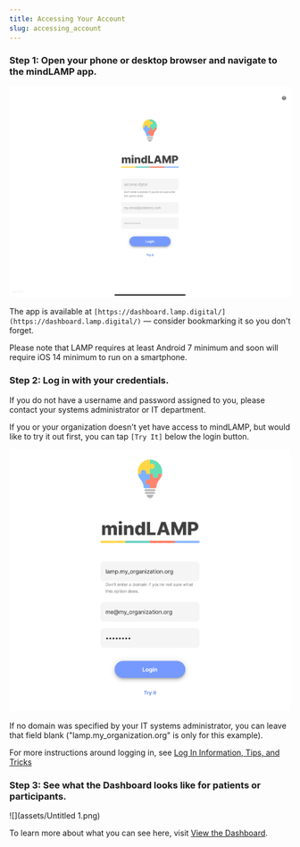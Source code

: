 ```yaml
---
title: Accessing Your Account
slug: accessing_account
---
```


### Step 1: Open your phone or desktop browser and navigate to the mindLAMP app.

![](assets/login.png)

The app is available at `[https://dashboard.lamp.digital/](https://dashboard.lamp.digital/)` — consider bookmarking it so you don't forget.

Please note that LAMP requires at least Android 7 minimum and soon will require iOS 14 minimum to run on a smartphone.

### Step 2: Log in with your credentials.

If you do not have a username and password assigned to you, please contact your systems administrator or IT department.

If you or your organization doesn't yet have access to mindLAMP, but would like to try it out first, you can tap `[Try It]` below the login button.

![](assets/Screen_Shot_2020-10-02_at_2.03.53_PM.png)

If no domain was specified by your IT systems administrator, you can leave that field blank ("lamp.my_organization.org" is only for this example).

For more instructions around logging in, see [Log In Information, Tips, and Tricks](Log_In_Information,_Tips,_and_Tricks.md) 

### Step 3: See what the Dashboard looks like for patients or participants.

![](assets/Untitled 1.png)

To learn more about what you can see here, visit [View the Dashboard](View_the_Dashboard.md).
